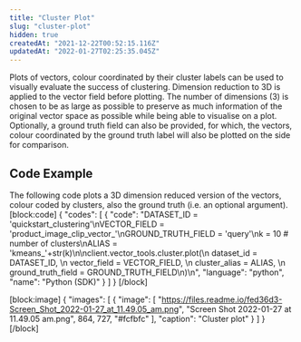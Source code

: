 ```yaml
---
title: "Cluster Plot"
slug: "cluster-plot"
hidden: true
createdAt: "2021-12-22T00:52:15.116Z"
updatedAt: "2022-01-27T02:25:35.045Z"
---
```

Plots of vectors, colour coordinated by their cluster labels can be used to visually evaluate the success of clustering. Dimension reduction to 3D is applied to the vector field before plotting. The number of dimensions (3) is chosen to be as large as possible to preserve as much information of the original vector space as possible while being able to visualise on a plot. Optionally, a ground truth field can also be provided, for which, the vectors, colour coordinated by the ground truth label will also be plotted on the side for comparison.

## Code Example
The following code plots a 3D dimension reduced version of the vectors, colour coded by clusters, also the ground truth (i.e. an optional argument).
[block:code]
{
  "codes": [
    {
      "code": "DATASET_ID = 'quickstart_clustering'\nVECTOR_FIELD = 'product_image_clip_vector_'\nGROUND_TRUTH_FIELD = 'query'\nk = 10 # number of clusters\nALIAS = 'kmeans_'+str(k)\n\nclient.vector_tools.cluster.plot(\n  dataset_id = DATASET_ID, \n  vector_field = VECTOR_FIELD, \n  cluster_alias = ALIAS, \n  ground_truth_field = GROUND_TRUTH_FIELD\n)\n",
      "language": "python",
      "name": "Python (SDK)"
    }
  ]
}
[/block]

[block:image]
{
  "images": [
    {
      "image": [
        "https://files.readme.io/fed36d3-Screen_Shot_2022-01-27_at_11.49.05_am.png",
        "Screen Shot 2022-01-27 at 11.49.05 am.png",
        864,
        727,
        "#fcfbfc"
      ],
      "caption": "Cluster plot"
    }
  ]
}
[/block]